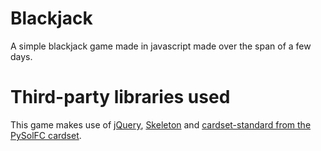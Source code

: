 Blackjack
=========

A simple blackjack game made in javascript made over the span of a few days.

Third-party libraries used
==========================

This game makes use of [jQuery](http://jquery.com/), [Skeleton](http://www.getskeleton.com/) and [cardset-standard from the PySolFC cardset](http://pysolfc.sourceforge.net/).
